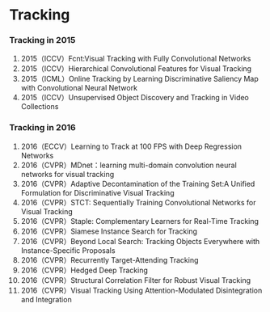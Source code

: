 # Tracking

### Tracking in 2015
1. 2015（ICCV）Fcnt:Visual Tracking with Fully Convolutional Networks
2. 2015（ICCV）Hierarchical Convolutional Features for Visual Tracking
3. 2015（ICML）Online Tracking by Learning Discriminative Saliency Map with Convolutional Neural Network
4. 2015（ICCV）Unsupervised Object Discovery and Tracking in Video Collections

### Tracking in 2016
1. 2016（ECCV）Learning to Track at 100 FPS with Deep Regression Networks
2. 2016（CVPR）MDnet：learning multi-domain convolution neural networks for visual tracking
3. 2016（CVPR）Adaptive Decontamination of the Training Set:A Unified Formulation for Discriminative Visual Tracking
4. 2016（CVPR）STCT: Sequentially Training Convolutional Networks for Visual Tracking
5. 2016（CVPR）Staple: Complementary Learners for Real-Time Tracking
6. 2016（CVPR）Siamese Instance Search for Tracking
7. 2016（CVPR）Beyond Local Search: Tracking Objects Everywhere with Instance-Specific Proposals
8. 2016（CVPR）Recurrently Target-Attending Tracking
9. 2016（CVPR）Hedged Deep Tracking
10. 2016（CVPR）Structural Correlation Filter for Robust Visual Tracking
11. 2016（CVPR）Visual Tracking Using Attention-Modulated Disintegration and Integration
